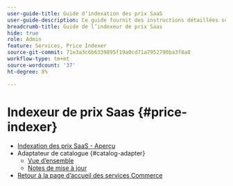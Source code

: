 ```yaml
---
user-guide-title: Guide d’indexation des prix SaaS
user-guide-description: Ce guide fournit des instructions détaillées sur l’utilisation de l’indexeur de prix SaaS.
breadcrumb-title: Guide de l’indexeur de prix Saas
hide: true
role: Admin
feature: Services, Price Indexer
source-git-commit: 71e3a3c6b6339895f19a0cd71a7952790ba3f8a8
workflow-type: tm+mt
source-wordcount: '37'
ht-degree: 8%

---
```


# Indexeur de prix Saas {#price-indexer}

- [Indexation des prix SaaS - Aperçu](price-indexing.md)
- Adaptateur de catalogue {#catalog-adapter}
   - [Vue d’ensemble](catalog-adapter.md)
   - [Notes de mise à jour](release-notes.md)
- [Retour à la page d’accueil des services Commerce](https://experienceleague.adobe.com/docs/commerce-merchant-services/user-guides/home.html)

